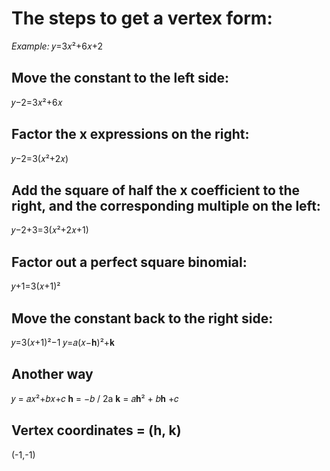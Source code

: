   

# The steps to get a vertex form:
 *Example:*
𝑦=3𝑥²+6𝑥+2
  

## Move the constant to the left side:
𝑦−2=3𝑥²+6𝑥

## Factor the x expressions on the right:
𝑦−2=3(𝑥²+2𝑥)

## Add the square of half the x coefficient to the right, and the corresponding multiple on the left:
𝑦−2+3=3(𝑥²+2𝑥+1)

## Factor out a perfect square binomial:
𝑦+1=3(𝑥+1)²

## Move the constant back to the right side:
𝑦=3(𝑥+1)²−1
𝑦=𝑎(𝑥−𝐡)²+𝐤 

 ## Another way
𝑦 = 𝑎𝑥²+𝑏𝑥+𝑐
𝐡 = −𝑏 / 2a
𝐤 = 𝑎𝐡² + 𝑏𝐡 +𝑐

## Vertex coordinates = (h, k)
(-1,-1)

 
